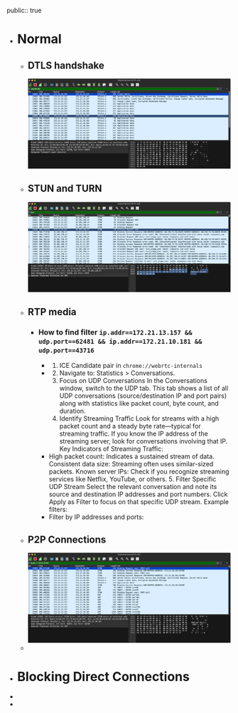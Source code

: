 public:: true

- # Normal
	- ## DTLS handshake
	  ![image.png](../assets/image_1732778116493_0.png)
	- ## STUN and TURN
	  ![image.png](../assets/image_1732778427697_0.png)
	- ## RTP media
		- ### How to find filter `ip.addr==172.21.13.157 && udp.port==62481 && ip.addr==172.21.10.181 && udp.port==43716`
			- 1. ICE Candidate pair in `chrome://webrtc-internals`
			- 2. Navigate to: Statistics > Conversations.
			  3. Focus on UDP Conversations
			  In the Conversations window, switch to the UDP tab.
			  This tab shows a list of all UDP conversations (source/destination IP and port pairs) along with statistics like packet count, byte count, and duration.
			  4. Identify Streaming Traffic
			  Look for streams with a high packet count and a steady byte rate—typical for streaming traffic.
			  If you know the IP address of the streaming server, look for conversations involving that IP.
			  Key Indicators of Streaming Traffic:
			- High packet count: Indicates a sustained stream of data.
			  Consistent data size: Streaming often uses similar-sized packets.
			  Known server IPs: Check if you recognize streaming services like Netflix, YouTube, or others.
			  5. Filter Specific UDP Stream
			  Select the relevant conversation and note its source and destination IP addresses and port numbers.
			  Click Apply as Filter to focus on that specific UDP stream.
			  Example filters:
			- Filter by IP addresses and ports:
	- ## P2P Connections
	  ![image.png](../assets/image_1732779164495_0.png)
	-
- # Blocking Direct Connections
-
-